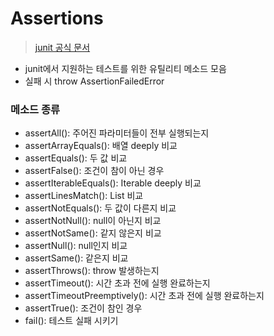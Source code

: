 # Assertions
> [junit 공식 문서](https://junit.org/junit5/docs/5.0.1/api/org/junit/jupiter/api/Assertions.html)

- junit에서 지원하는 테스트를 위한 유틸리티 메소드 모음
- 실패 시 throw AssertionFailedError


### 메소드 종류
- assertAll(): 주어진 파라미터들이 전부 실행되는지
- assertArrayEquals(): 배열 deeply 비교
- assertEquals(): 두 값 비교
- assertFalse(): 조건이 참이 아닌 경우
- assertIterableEquals(): Iterable deeply 비교
- assertLinesMatch(): List<String> 비교
- assertNotEquals(): 두 값이 다른지 비교
- assertNotNull(): null이 아닌지 비교
- assertNotSame(): 같지 않은지 비교
- assertNull(): null인지 비교
- assertSame(): 같은지 비교
- assertThrows(): throw 발생하는지
- assertTimeout(): 시간 초과 전에 실행 완료하는지
- assertTimeoutPreemptively(): 시간 초과 전에 실행 완료하는지
- assertTrue(): 조건이 참인 경우
- fail(): 테스트 실패 시키기
